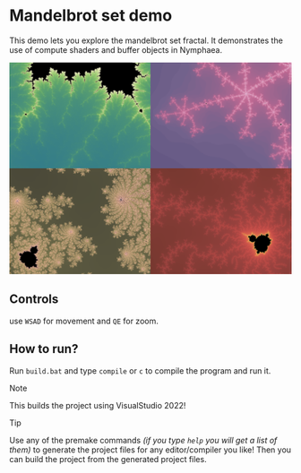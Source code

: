 # Mandelbrot set demo
This demo lets you explore the mandelbrot set fractal.
It demonstrates the use of compute shaders and buffer objects in Nymphaea.

<img src="https://github.com/FiveN1/nymphaea/blob/main/demos/Mandelbrot_set_demo/res/img/screenshots.png" alt="Mandelbrot set demo image" width="512"/>

## Controls
use `WSAD` for movement and `QE` for zoom.

## How to run?
Run `build.bat` and type `compile` or `c` to compile the program and run it.
> [!NOTE]
> This builds the project using VisualStudio 2022!

> [!TIP]
> Use any of the premake commands *(if you type `help` you will get a list of them)* to generate the project files for any editor/compiler you like!
> Then you can build the project from the generated project files.
